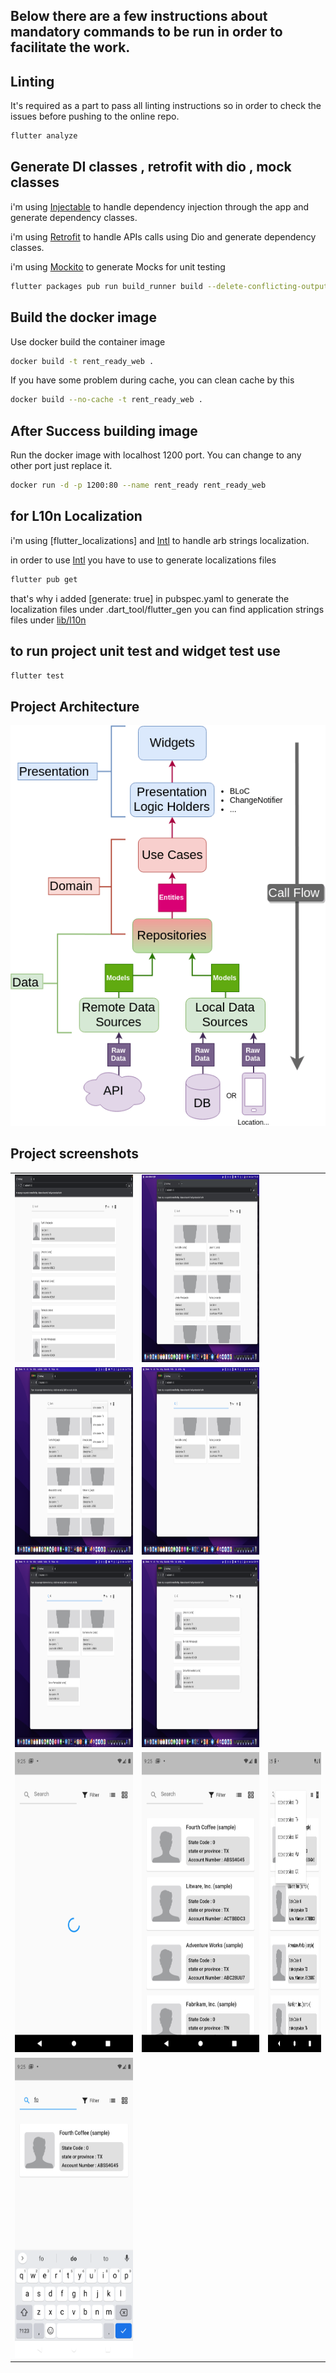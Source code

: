 ## Below there are a few instructions about mandatory commands to be run in order to facilitate the work.

## Linting

It's required as a part to pass all linting instructions so in order to check the issues before
pushing to the online repo.

```bash
flutter analyze
```

## Generate DI classes , retrofit with dio , mock classes

i'm using [Injectable](https://pub.dev/packages/injectable) to handle dependency injection through
the app and generate dependency classes.

i'm using [Retrofit](https://pub.dev/packages/retrofit) to handle APIs calls using Dio and generate
dependency classes.

i'm using [Mockito](https://pub.dev/packages/mockito) to generate Mocks for unit testing

```bash
flutter packages pub run build_runner build --delete-conflicting-outputs
```

## Build the docker image

Use docker build the container image

```bash
docker build -t rent_ready_web .
```

If you have some problem during cache, you can clean cache by this

```bash
docker build --no-cache -t rent_ready_web .
```

## After Success building image

Run the docker image with localhost 1200 port. You can change to any other port just replace it.

```bash
docker run -d -p 1200:80 --name rent_ready rent_ready_web
```

## for L10n Localization

i'm using [flutter_localizations] and [Intl](https://pub.dev/packages/intl) to handle arb strings
localization.

in order to use [Intl](https://pub.dev/packages/intl) you have to use to generate localizations
files

```bash
flutter pub get
```

that's why i added [generate: true] in pubspec.yaml to generate the localization files under
.dart_tool/flutter_gen you can find application strings files under [lib/l10n](lib/l10n)

## to run project unit test and widget test use

```bash
flutter test
```

## Project Architecture

![Screenshot](readme_images/architecture.png)

## Project screenshots
<table>
  <tr>
    <td><img src="readme_images/1.png" width=600 height=300></td>
    <td><img src="readme_images/2.png" width=600 height=300></td>
  </tr>
<tr>
    <td><img src="readme_images/3.png" width=600 height=300></td>
    <td><img src="readme_images/4.png" width=600 height=300></td>
  </tr>
<tr>
    <td><img src="readme_images/5.png" width=600 height=300></td>
    <td><img src="readme_images/6.png" width=600 height=300></td>
</tr>
<tr>
    <td><img src="readme_images/7.png" width=270 height=480></td>
    <td><img src="readme_images/8.png" width=270 height=480></td>
    <td><img src="readme_images/9.png" width=270 height=480></td>
  </tr>
<tr>
    <td><img src="readme_images/10.png" width=270 height=480></td>
</tr>
 </table>